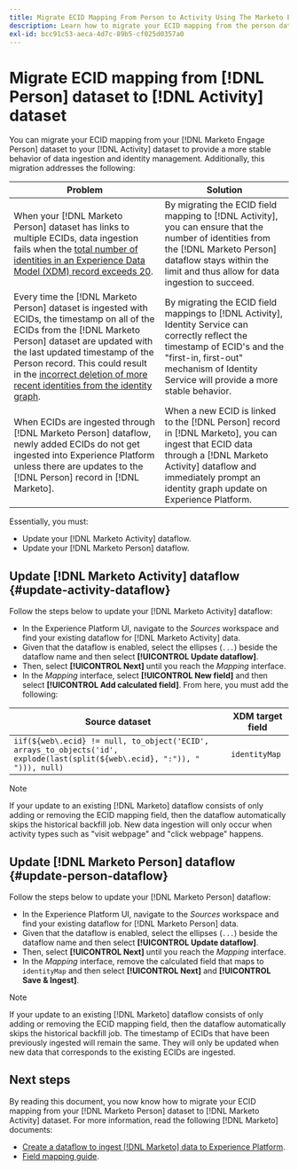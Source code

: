 ```yaml
---
title: Migrate ECID Mapping From Person to Activity Using The Marketo Engage source
description: Learn how to migrate your ECID mapping from the person dataset to the activity dataset using the Marketo Engage source.
exl-id: bcc91c53-aeca-4d7c-89b5-cf025d0357a0
---
```

# Migrate ECID mapping from [!DNL Person] dataset to [!DNL Activity] dataset

You can migrate your ECID mapping from your [!DNL Marketo Engage Person] dataset to your [!DNL Activity] dataset to provide a more stable behavior of data ingestion and identity management. Additionally, this migration addresses the following:

| Problem | Solution |
| --- | --- |
| When your [!DNL Marketo Person] dataset has links to multiple ECIDs, data ingestion fails when the [total number of identities in an Experience Data Model (XDM) record exceeds 20](../../../../identity-service/guardrails.md). | By migrating the ECID field mapping to [!DNL Activity], you can ensure that the number of identities from the [!DNL Marketo Person] dataflow stays within the limit and thus allow for data ingestion to succeed. |
| Every time the [!DNL Marketo Person] dataset is ingested with ECIDs, the timestamp on all of the ECIDs from the [!DNL Marketo Person] dataset are updated with the last updated timestamp of the Person record. This could result in the [incorrect deletion of more recent identities from the identity graph](../../../../identity-service/guardrails.md#understanding-the-deletion-logic-when-an-identity-graph-at-capacity-is-updated). | By migrating the ECID field mappings to [!DNL Activity], Identity Service can correctly reflect the timestamp of ECID's and the "first-in, first-out" mechanism of Identity Service will provide a more stable behavior. |
| When ECIDs are ingested through [!DNL Marketo Person] dataflow, newly added ECIDs do not get ingested into Experience Platform unless there are updates to the [!DNL Person] record in [!DNL Marketo]. | When a new ECID is linked to the [!DNL Person] record in [!DNL Marketo], you can ingest that ECID data through a [!DNL Marketo Activity] dataflow and immediately prompt an identity graph update on Experience Platform. |

Essentially, you must:

* Update your [!DNL Marketo Activity] dataflow.
* Update your [!DNL Marketo Person] dataflow.

## Update [!DNL Marketo Activity] dataflow {#update-activity-dataflow}

Follow the steps below to update your [!DNL Marketo Activity] dataflow:

* In the Experience Platform UI, navigate to the *Sources* workspace and find your existing dataflow for [!DNL Marketo Activity] data.
* Given that the dataflow is enabled, select the ellipses (`...`) beside the dataflow name and then select **[!UICONTROL Update dataflow]**.
* Then, select **[!UICONTROL Next]** until you reach the *Mapping* interface.
* In the *Mapping* interface, select **[!UICONTROL New field]** and then select **[!UICONTROL Add calculated field]**. From here, you must add the following:

| Source dataset | XDM target field |
| --- | --- |
| `iif(${web\.ecid} != null, to_object('ECID', arrays_to_objects('id', explode(last(split(${web\.ecid}, ":")), " "))), null)` | `identityMap` |

>[!NOTE]
>
>If your update to an existing [!DNL Marketo] dataflow consists of only adding or removing the ECID mapping field, then the dataflow automatically skips the historical backfill job. New data ingestion will only occur when activity types such as "visit webpage" and "click webpage" happens.

## Update [!DNL Marketo Person] dataflow {#update-person-dataflow}

Follow the steps below to update your [!DNL Marketo Person] dataflow:

* In the Experience Platform UI, navigate to the *Sources* workspace and find your existing dataflow for [!DNL Marketo Person] data.
* Given that the dataflow is enabled, select the ellipses (`...`) beside the dataflow name and then select **[!UICONTROL Update dataflow]**.
* Then, select **[!UICONTROL Next]** until you reach the *Mapping* interface.
* In the *Mapping* interface, remove the calculated field that maps to `identityMap` and then select **[!UICONTROL Next]** and **[!UICONTROL Save & Ingest]**.

>[!NOTE]
>
>If your update to an existing [!DNL Marketo] dataflow consists of only adding or removing the ECID mapping field, then the dataflow automatically skips the historical backfill job. The timestamp of ECIDs that have been previously ingested will remain the same. They will only be updated when new data that corresponds to the existing ECIDs are ingested.

## Next steps

By reading this document, you now know how to migrate your ECID mapping from your [!DNL Marketo Person] dataset to [!DNL Marketo Activity] dataset. For more information, read the following [!DNL Marketo] documents:

* [Create a dataflow to ingest [!DNL Marketo] data to Experience Platform](../../../tutorials/ui/create/adobe-applications/marketo.md).
* [Field mapping guide](../mapping/marketo.md).
